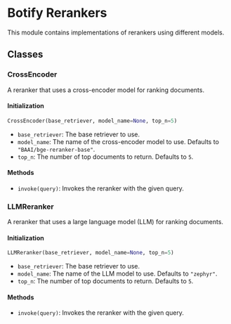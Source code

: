 # Botify Rerankers

This module contains implementations of rerankers using different models.

## Classes

### CrossEncoder

A reranker that uses a cross-encoder model for ranking documents.

#### Initialization

```python
CrossEncoder(base_retriever, model_name=None, top_n=5)
```

- `base_retriever`: The base retriever to use.
- `model_name`: The name of the cross-encoder model to use. Defaults to `"BAAI/bge-reranker-base"`.
- `top_n`: The number of top documents to return. Defaults to `5`.

#### Methods

- `invoke(query)`: Invokes the reranker with the given query.

### LLMReranker

A reranker that uses a large language model (LLM) for ranking documents.

#### Initialization

```python
LLMReranker(base_retriever, model_name=None, top_n=5)
```

- `base_retriever`: The base retriever to use.
- `model_name`: The name of the LLM model to use. Defaults to `"zephyr"`.
- `top_n`: The number of top documents to return. Defaults to `5`.

#### Methods

- `invoke(query)`: Invokes the reranker with the given query.